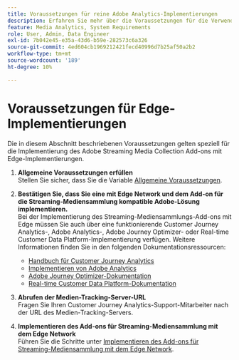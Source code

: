```yaml
---
title: Voraussetzungen für reine Adobe Analytics-Implementierungen
description: Erfahren Sie mehr über die Voraussetzungen für die Verwendung des Streaming Media Collection Add-ons mit reinen Adobe Analytics-Implementierungen oder Edge-Implementierungen
feature: Media Analytics, System Requirements
role: User, Admin, Data Engineer
exl-id: 7b042e45-e35a-43d6-b59e-282573c6a326
source-git-commit: 4ed604cb1969212421fecd40996d7b25af50a2b2
workflow-type: tm+mt
source-wordcount: '189'
ht-degree: 10%

---
```


# Voraussetzungen für Edge-Implementierungen

Die in diesem Abschnitt beschriebenen Voraussetzungen gelten speziell für die Implementierung des Adobe Streaming Media Collection Add-ons mit Edge-Implementierungen.

1. **Allgemeine Voraussetzungen erfüllen**<br>
Stellen Sie sicher, dass Sie die Variable [Allgemeine Voraussetzungen](/help/getting-started/prereqs.md).

1. **Bestätigen Sie, dass Sie eine mit Edge Network und dem Add-on für die Streaming-Mediensammlung kompatible Adobe-Lösung implementieren.**<br>
Bei der Implementierung des Streaming-Mediensammlungs-Add-ons mit Edge müssen Sie auch über eine funktionierende Customer Journey Analytics-, Adobe Analytics-, Adobe Journey Optimizer- oder Real-time Customer Data Platform-Implementierung verfügen. Weitere Informationen finden Sie in den folgenden Dokumentationsressourcen:
   * [Handbuch für Customer Journey Analytics](https://experienceleague.adobe.com/docs/analytics-platform/using/cja-landing.html?lang=de)
   * [Implementieren von Adobe Analytics](https://experienceleague.adobe.com/docs/analytics/implementation/home.html?lang=de)
   * [Adobe Journey Optimizer-Dokumentation](https://experienceleague.adobe.com/docs/journey-optimizer.html?lang=de)
   * [Real-time Customer Data Platform-Dokumentation](https://experienceleague.adobe.com/docs/real-time-customer-data-platform.html?lang=de)

1. **Abrufen der Medien-Tracking-Server-URL**<br>
Fragen Sie Ihren Customer Journey Analytics-Support-Mitarbeiter nach der URL des Medien-Tracking-Servers. <!-- This is the `collection-api-server` URL for the Mobile SDK, the JavaScript SDK, and the non-collection-api tracking server for Roku. Domain names for API implementation is: `[your_namespace].hb-api.omtrdc.net`. -->

1. **Implementieren des Add-ons für Streaming-Mediensammlung mit dem Edge Network**<br>
Führen Sie die Schritte unter [Implementieren des Add-ons für Streaming-Mediensammlung mit dem Edge Network](/help/implementation/edge/implementation-edge.md).

